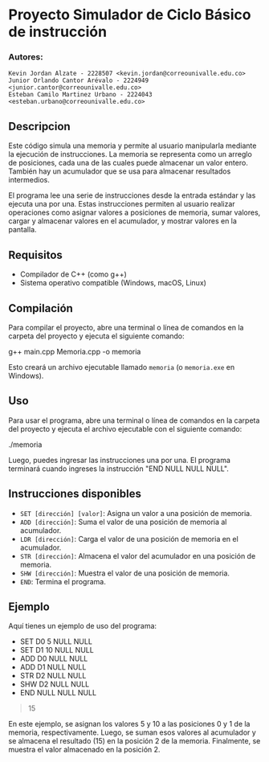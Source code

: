 # Proyecto Simulador de Ciclo Básico de instrucción

### Autores:

    Kevin Jordan Alzate - 2228507 <kevin.jordan@correounivalle.edu.co>
    Junior Orlando Cantor Arévalo - 2224949 <junior.cantor@correounivalle.edu.co>
	Esteban Camilo Martinez Urbano - 2224043 <esteban.urbano@correounivalle.edu.co>

## Descripcion

Este código simula una memoria y permite al usuario manipularla mediante la ejecución de instrucciones. La memoria se representa como un arreglo de posiciones, cada una de las cuales puede almacenar un valor entero. También hay un acumulador que se usa para almacenar resultados intermedios.

El programa lee una serie de instrucciones desde la entrada estándar y las ejecuta una por una. Estas instrucciones permiten al usuario realizar operaciones como asignar valores a posiciones de memoria, sumar valores, cargar y almacenar valores en el acumulador, y mostrar valores en la pantalla.

## Requisitos

- Compilador de C++ (como g++)
- Sistema operativo compatible (Windows, macOS, Linux)

## Compilación

Para compilar el proyecto, abre una terminal o línea de comandos en la carpeta del proyecto y ejecuta el siguiente comando:

g++ main.cpp Memoria.cpp -o memoria


Esto creará un archivo ejecutable llamado `memoria` (o `memoria.exe` en Windows).

## Uso

Para usar el programa, abre una terminal o línea de comandos en la carpeta del proyecto y ejecuta el archivo ejecutable con el siguiente comando:

./memoria


Luego, puedes ingresar las instrucciones una por una. El programa terminará cuando ingreses la instrucción "END NULL NULL NULL".

## Instrucciones disponibles

- `SET [dirección] [valor]`: Asigna un valor a una posición de memoria.
- `ADD [dirección]`: Suma el valor de una posición de memoria al acumulador.
- `LDR [dirección]`: Carga el valor de una posición de memoria en el acumulador.
- `STR [dirección]`: Almacena el valor del acumulador en una posición de memoria.
- `SHW [dirección]`: Muestra el valor de una posición de memoria.
- `END`: Termina el programa.

## Ejemplo

Aquí tienes un ejemplo de uso del programa:

- SET  D0 5 NULL NULL
- SET D1 10 NULL NULL
- ADD D0 NULL NULL
- ADD D1 NULL NULL
- STR D2 NULL NULL
- SHW D2 NULL NULL
- END NULL NULL NULL

> 15

En este ejemplo, se asignan los valores 5 y 10 a las posiciones 0 y 1 de la memoria, respectivamente. Luego, se suman esos valores al acumulador y se almacena el resultado (15) en la posición 2 de la memoria. Finalmente, se muestra el valor almacenado en la posición 2.

